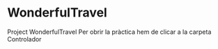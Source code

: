 # WonderfulTravel
Project WonderfulTravel
Per obrir la pràctica hem de clicar a la carpeta Controlador
